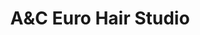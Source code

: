 ---
title: "A&C Euro Hair Studio"
url: /new-cumberland/aandc-euro-hair-studio/
shop: hairdresser
---